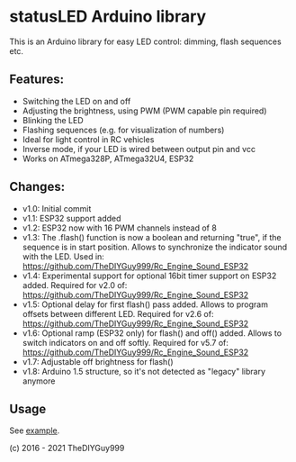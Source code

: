 # statusLED Arduino library

This is an Arduino library for easy LED control: dimming, flash sequences etc.

## Features:
- Switching the LED on and off
- Adjusting the brightness, using PWM (PWM capable pin required)
- Blinking the LED
- Flashing sequences (e.g. for visualization of numbers)
- Ideal for light control in RC vehicles
- Inverse mode, if your LED is wired between output pin and vcc
- Works on ATmega328P, ATmega32U4, ESP32

## Changes:
- v1.0: Initial commit
- v1.1: ESP32 support added
- v1.2: ESP32 now with 16 PWM channels instead of 8
- v1.3: The .flash() function is now a boolean and returning "true", if the sequence is in start position. Allows to synchronize the indicator sound with the LED. Used in: https://github.com/TheDIYGuy999/Rc_Engine_Sound_ESP32
- v1.4: Experimental support for optional 16bit timer support on ESP32 added. Required for v2.0 of: https://github.com/TheDIYGuy999/Rc_Engine_Sound_ESP32
- v1.5: Optional delay for first flash() pass added. Allows to program offsets between different LED. Required for v2.6 of: https://github.com/TheDIYGuy999/Rc_Engine_Sound_ESP32
- v1.6: Optional ramp (ESP32 only) for flash() and off() added. Allows to switch indicators on and off softly. Required for v5.7 of: https://github.com/TheDIYGuy999/Rc_Engine_Sound_ESP32
- v1.7: Adjustable off brightness for flash()
- v1.8: Arduino 1.5 structure, so it's not detected as "legacy" library anymore

## Usage

See [example](https://github.com/TheDIYGuy999/statusLED/blob/master/examples/statusLED/statusLED.ino).

(c) 2016 - 2021 TheDIYGuy999
